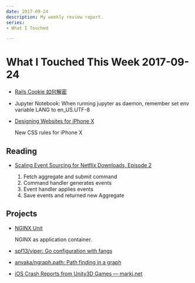 ```yaml
---
date: 2017-09-24
description: My weekly review report.
series:
- What I Touched

---
```


# What I Touched This Week 2017-09-24


- [Rails Cookie 如何解密](https://blog.iany.me/zh/2017/09/rails-cookie-encryption/)
- Jupyter Notebook: When running jupyter as daemon, remember set env variable LANG to en_US.UTF-8
- [Designing Websites for iPhone X](https://webkit.org/blog/7929/designing-websites-for-iphone-x/)

    New CSS rules for iPhone X

## Reading

- [Scaling Event Sourcing for Netflix Downloads, Episode 2](https://medium.com/netflix-techblog/scaling-event-sourcing-for-netflix-downloads-episode-2-ce1b54d46eec)

    1. Fetch aggregate and submit command
    2. Command handler generates events
    3. Event handler applies events
    4. Save events and returned new Aggregate

## Projects

- [NGINX Unit](http://unit.nginx.org/index.html)

    NGINX as application container.

- [spf13/viper: Go configuration with fangs](https://github.com/spf13/viper)
- [anvaka/ngraph.path: Path finding in a graph](https://github.com/anvaka/ngraph.path)
- [iOS Crash Reports from Unity3D Games — markj.net](http://www.markj.net/blog/ios-crash-reports-unity3d-symbolicate)

